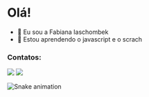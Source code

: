 # Olá!

- 👋 Eu sou a Fabiana Iaschombek 
- 🦚 Estou aprendendo o javascript e o scrach


### Contatos:

<div>
<a href="https://instagram.com/fabi.iaschombek" target="_blank"><img src="https://img.shields.io/badge/-Instagram-%23E4405F?style=for-the-badge&logo=instagram&logoColor=white" target="_blank"></a>
<a href = "mailto:fabiana.iaschombek.costa@escola.pr.gov.br"><img src="https://img.shields.io/badge/Gmail-D14836?style=for-the-badge&logo=gmail&logoColor=white" target="_blank"></a> 
</div>

![Snake animation](https://github.com/iaschombek/iaschombek/blob/output/github-contribution-grid-snake.svg)
